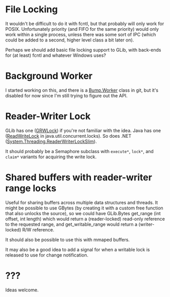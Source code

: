 # File Locking #

It wouldn't be difficult to do it with fcntl, but that probably will only work for POSIX. Unfortunately priority (and FIFO for the same priority) would only work within a single process, unless there was some sort of IPC (which could be added to a second, higher level class a bit later on).

Perhaps we should add basic file locking support to GLib, with back-ends for (at least) fcntl and whatever Windows uses?

# Background Worker #

I started working on this, and there is a [Bump.Worker](http://code.google.com/p/bump/source/browse/bump/bump-worker.vala) class in git, but it's disabled for now since I'm still trying to figure out the API.

# Reader-Writer Lock #

GLib has one ([GRWLock](http://developer.gnome.org/glib/stable/glib-Threads.html#GRWLock)) if you're not familiar with the idea. Java has one ([ReadWriteLock](http://docs.oracle.com/javase/1.5.0/docs/api/java/util/concurrent/locks/ReadWriteLock.html) in java.util.concurrent.locks). So does .NET ([System.Threading.ReaderWriterLockSlim](http://msdn.microsoft.com/en-us/library/system.threading.readerwriterlockslim.aspx)).

It should probably be a Semaphore subclass with `execute*`, `lock*`, and `claim*` variants for acquiring the write lock.

# Shared buffers with reader-writer range locks #

Useful for sharing buffers across multiple data structures and threads.  It might be possible to use GBytes (by creating it with a custom free function that also unlocks the source), so we could have GLib.Bytes get\_range (int offset, int length) which would return a (reader-locked) read-only reference to the requested range, and get\_writable\_range would return a (writer-locked) R/W reference.

It should also be possible to use this with mmaped buffers.

It may also be a good idea to add a signal for when a writable lock is released to use for change notification.

# ??? #

Ideas welcome.